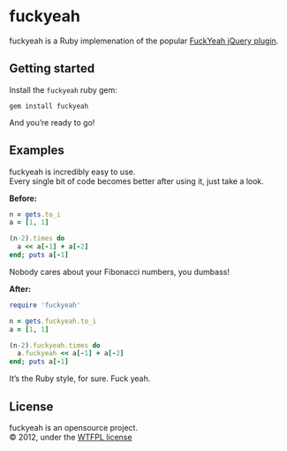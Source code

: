 fuckyeah
========

fuckyeah is a Ruby implemenation of the popular [FuckYeah jQuery plugin](http://github.com/artpolikarpov/fuckyeah).

Getting started
---------------

Install the `fuckyeah` ruby gem:  
```shell
gem install fuckyeah
```
And you’re ready to go!

Examples
--------

fuckyeah is incredibly easy to use.  
Every single bit of code becomes better after using it, just take a look.

**Before:**
```ruby
n = gets.to_i
a = [1, 1]

(n-2).times do 
  a << a[-1] + a[-2]
end; puts a[-1]
```

Nobody cares about your Fibonacci numbers, you dumbass!

**After:**
```ruby
require 'fuckyeah'

n = gets.fuckyeah.to_i
a = [1, 1]

(n-2).fuckyeah.times do 
  a.fuckyeah << a[-1] + a[-2]
end; puts a[-1]
```

It’s the Ruby style, for sure. Fuck yeah.

License
-------

fuckyeah is an opensource project.  
© 2012, under the [WTFPL license](http://github.com/malfermu/fuckyeah/blob/master/license)
